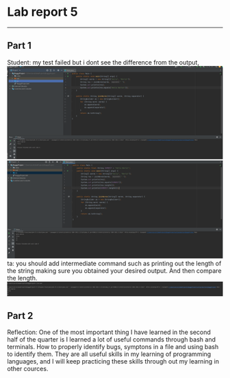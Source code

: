 # Lab report 5

---
## Part 1
Student: my test failed but i dont see the difference from the output,
![image](image.png)
![image](image2.png)
ta: you should add intermediate command such as printing out the length of the string making sure you obtained your desired output. And then compare the length.
![image](image3.png)
## Part 2
Reflection: One of the most important thing I have learned in the second half of the quarter is I learned a lot of useful commands through bash and terminals. How to properly identify bugs, symptons in a file and using bash to identify them. They are all useful skills in my learning of programming languages, and I will keep practicing these skills through out my learning in other cources.
